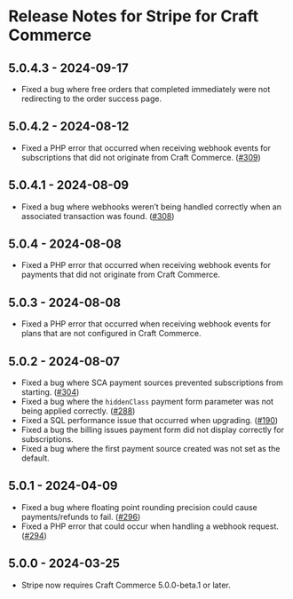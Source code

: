 # Release Notes for Stripe for Craft Commerce

## 5.0.4.3 - 2024-09-17

- Fixed a bug where free orders that completed immediately were not redirecting to the order success page.

## 5.0.4.2 - 2024-08-12

- Fixed a PHP error that occurred when receiving webhook events for subscriptions that did not originate from Craft Commerce. ([#309](https://github.com/craftcms/commerce-stripe/pull/309))

## 5.0.4.1 - 2024-08-09
 
- Fixed a bug where webhooks weren’t being handled correctly when an associated transaction was found. ([#308](https://github.com/craftcms/commerce-stripe/pull/308))

## 5.0.4 - 2024-08-08

- Fixed a PHP error that occurred when receiving webhook events for payments that did not originate from Craft Commerce.

## 5.0.3 - 2024-08-08

- Fixed a PHP error that occurred when receiving webhook events for plans that are not configured in Craft Commerce.
 
## 5.0.2 - 2024-08-07

- Fixed a bug where SCA payment sources prevented subscriptions from starting. ([#304](https://github.com/craftcms/commerce-stripe/pull/304))
- Fixed a bug where the `hiddenClass` payment form parameter was not being applied correctly. ([#288](https://github.com/craftcms/commerce-stripe/pull/288))
- Fixed a SQL performance issue that occurred when upgrading. ([#190](https://github.com/craftcms/commerce-stripe/issues/190))
- Fixed a bug the billing issues payment form did not display correctly for subscriptions.
- Fixed a bug where the first payment source created was not set as the default.

## 5.0.1 - 2024-04-09

- Fixed a bug where floating point rounding precision could cause payments/refunds to fail. ([#296](https://github.com/craftcms/commerce-stripe/pull/296))
- Fixed a PHP error that could occur when handling a webhook request. ([#294](https://github.com/craftcms/commerce-stripe/issues/294))

## 5.0.0 - 2024-03-25

- Stripe now requires Craft Commerce 5.0.0-beta.1 or later.